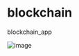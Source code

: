 # blockchain
blockchain_app

![image](https://github.com/user-attachments/assets/9b7801f5-bd8a-42dd-97a5-706bca0dd36b)
